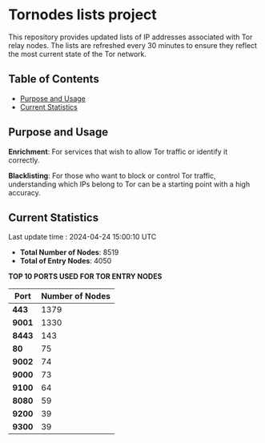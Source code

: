 # Tornodes lists project

This repository provides updated lists of IP addresses associated with Tor relay nodes. The lists are refreshed every 30 minutes to ensure they reflect the most current state of the Tor network.

## Table of Contents

- [Purpose and Usage](#purpose-and-usage)
- [Current Statistics](#current-statistics)


## Purpose and Usage

**Enrichment**: For services that wish to allow Tor traffic or identify it correctly.

**Blacklisting**: For those who want to block or control Tor traffic, understanding which IPs belong to Tor can be a starting point with a high accuracy.

## Current Statistics

Last update time : 2024-04-24 15:00:10 UTC

- **Total Number of Nodes**: 8519
- **Total of Entry Nodes**: 4050

**TOP 10 PORTS USED FOR TOR ENTRY NODES**

| **Port** | **Number of Nodes** |
|------|-----------------|
| **443**   | 1379  |
| **9001**   | 1330  |
| **8443**   | 143  |
| **80**   | 75  |
| **9002**   | 74  |
| **9000**   | 73  |
| **9100**   | 64  |
| **8080**   | 59  |
| **9200**   | 39  |
| **9300**   | 39  |

